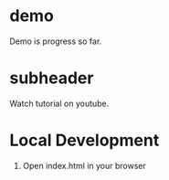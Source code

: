 # demo

Demo is progress so far.

# subheader

Watch tutorial on youtube.

# Local Development

1. Open index.html in your browser
